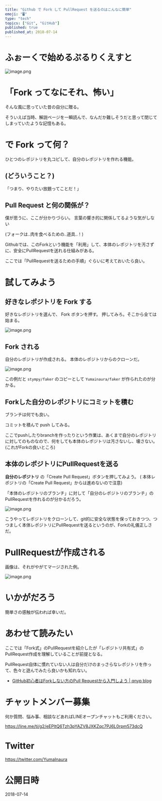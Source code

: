```yaml
---
title: "Github で Fork して PullRequest を送るのはこんなに簡単"
emoji: "🖥"
type: "tech"
topics: ["Git", "GitHub"]
published: true
published_at: 2018-07-14
---
```


# ふぉーくで始めるぷるりくえすと

![image.png](https://qiita-image-store.s3.amazonaws.com/0/89618/1c722b7f-02d9-f521-fa77-e267a2f5734f.png)

# 「Fork ってなにそれ、怖い」

そんな風に思っていた昔の自分に贈る。

そういえば当時、解説ページを一瞬読んで、なんだか難しそうだと思って閉じてしまっていたような記憶もある。

# で Fork って何？

ひとつのレポジトリを丸コピして、自分のレポジトリを作れる機能。

## (どういうこと？)

「つまり、やりたい放題ってことだ！」

## Pull Request と何の関係が？

僕が思うに、ここが分かりづらい。
言葉の響き的に関係してるような気がしない


(フォークは‥肉を食べるための‥道具‥！)

Githubでは、このForkという機能を「利用」して、本体のレポジトリを汚さずに、安全にPullRequestを送れる仕組みがある。

ここでは「PullRequestを送るための手順」ぐらいに考えておいたら良い。

# 試してみよう

## 好きなレポジトリを Fork する

好きなレポジトリを選んで、 Fork ボタンを押す。
押してみろ。そこから全ては始まる。

![image.png](https://qiita-image-store.s3.amazonaws.com/0/89618/7371f5d5-4310-d113-0d70-6d16eb11861d.png)

## Fork される

自分のレポジトリが作成される。
本体のレポジトリからのクローンだ。

![image.png](https://qiita-image-store.s3.amazonaws.com/0/89618/90ba3c09-8583-c780-8f32-c5998a9c096a.png)

この例だと `stympy/faker` のコピーとして `Yumainaura/faker` が作られたのが分かる。

## Forkした自分のレポジトリにコミットを積む

ブランチは何でも良い。

コミットを積んで push してみる。

ここでpushしたりbranchを作ったりという作業は、あくまで自分のレポジトリに対してのものなので、何をしても本体のレポジトリは汚さないし、壊さない。(これがForkの良いところ)


## 本体のレポジトリにPullRequestを送る

**自分のレポジトリ** の「Create Pull Request」ボタンを押してみよう。
( 本体レポジトリの「Create Pull Request」からは進めないので注意)

「本体のレポジトリのブランチ」に対して「自分のレポジトリのブランチ」のPullRequestを作れるのが分かるだろう。

![image.png](https://qiita-image-store.s3.amazonaws.com/0/89618/dfcbb880-471c-72d5-c069-d825e353b064.png)

こうやってレポジトリをクローンして、git的に安全な状態を保っておきつつ、つつましく本体レポジトリにPullRequestを送るというのが、Forkの礼儀正しさだ。

# PullRequestが作成される

画像は、それがやがてマージされた例。

![image.png](https://qiita-image-store.s3.amazonaws.com/0/89618/4ffb78b9-9b13-d61e-ea3f-e40e8d8e399a.png)


# いかがだろう

簡単さの感触が伝われば幸いだ。

# あわせて読みたい

ここでは「Fork式」のPullRequestを紹介したが「レポジトリ共有式」のPullRequest作成を理解していることが前提となる。

PullRequest自体に慣れていない人は自分だけのまっさらなレポジトリを作って、色々と遊んでみたら良いかも知れない。

- [GitHub初心者はForkしない方のPull Requestから入門しよう | qnyp blog](https://blog.qnyp.com/2013/05/28/pull-request-for-github-beginners/)









<!-- Update From Qiita API -->

# チャットメンバー募集


何か質問、悩み事、相談などあればLINEオープンチャットもご利用ください。

https://line.me/ti/g2/eEPltQ6Tzh3pYAZV8JXKZqc7PJ6L0rpm573dcQ





# Twitter


https://twitter.com/YumaInaura


<!-- Update From Qiita API -->



# 公開日時

2018-07-14
